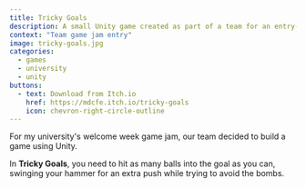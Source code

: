 ```yaml
---
title: Tricky Goals
description: A small Unity game created as part of a team for an entry-level game jam.
context: "Team game jam entry"
image: tricky-goals.jpg
categories:
  - games
  - university
  - unity
buttons:
  - text: Download from Itch.io
    href: https://mdcfe.itch.io/tricky-goals
    icon: chevron-right-circle-outline
---
```


For my university's welcome week game jam, our team decided to build a game using Unity.

In **Tricky Goals**, you need to hit as many balls into the goal as you can, swinging your hammer for an extra push while trying to avoid the bombs.
